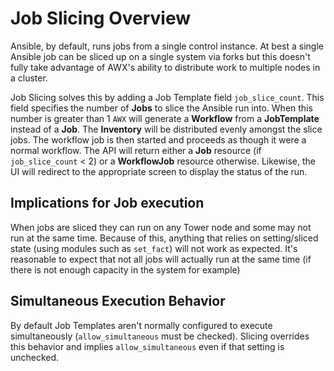 # Job Slicing Overview

Ansible, by default, runs jobs from a single control instance. At best a single Ansible job can be sliced up on a single system via forks but this doesn't fully take advantage of AWX's ability to distribute work to multiple nodes in a cluster.

Job Slicing solves this by adding a Job Template field `job_slice_count`. This field specifies the number of **Jobs** to slice the Ansible run into. When this number is greater than 1 ``AWX`` will generate a **Workflow** from a **JobTemplate** instead of a **Job**. The **Inventory** will be distributed evenly amongst the slice jobs. The workflow job is then started and proceeds as though it were a normal workflow.  The API will return either a **Job** resource (if `job_slice_count` < 2) or a **WorkflowJob** resource otherwise. Likewise, the UI will redirect to the appropriate screen to display the status of the run.

## Implications for Job execution

When jobs are sliced they can run on any Tower node and some may not run at the same time. Because of this, anything that relies on setting/sliced state (using modules such as ``set_fact``) will not work as expected. It's reasonable to expect that not all jobs will actually run at the same time (if there is not enough capacity in the system for example)

## Simultaneous Execution Behavior

By default Job Templates aren't normally configured to execute simultaneously (``allow_simultaneous`` must be checked). Slicing overrides this behavior and implies ``allow_simultaneous`` even if that setting is unchecked.
